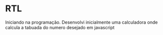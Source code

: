 # RTL
Iniciando na programação.
Desenvolvi inicialmente uma calculadora onde calcula a tabuada do numero desejado em javascript

